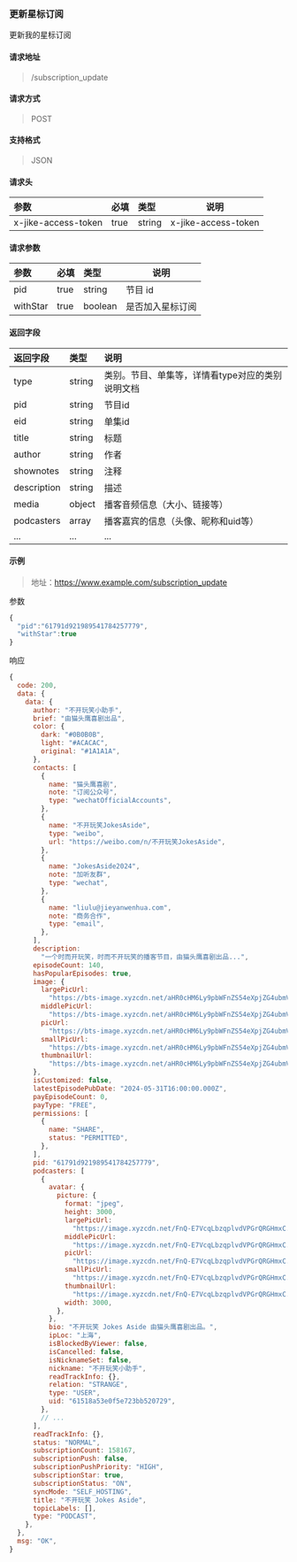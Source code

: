 ### 更新星标订阅

更新我的星标订阅

#### 请求地址

> /subscription_update

#### 请求方式

> POST

#### 支持格式

> JSON

#### 请求头

| 参数                | 必填 | 类型   | 说明                |
| :------------------ | :--- | :----- | ------------------- |
| x-jike-access-token | true | string | x-jike-access-token |

#### 请求参数

| 参数     | 必填 | 类型    | 说明             |
| :------- | :--- | :------ | ---------------- |
| pid      | true | string  | 节目 id          |
| withStar | true | boolean | 是否加入星标订阅 |

#### 返回字段

| 返回字段    | 类型   | 说明                                             |
| :---------- | :----- | :----------------------------------------------- |
| type        | string | 类别。节目、单集等，详情看type对应的类别说明文档 |
| pid         | string | 节目id                                           |
| eid         | string | 单集id                                           |
| title       | string | 标题                                             |
| author      | string | 作者                                             |
| shownotes   | string | 注释                                             |
| description | string | 描述                                             |
| media       | object | 播客音频信息（大小、链接等）                     |
| podcasters  | array  | 播客嘉宾的信息（头像、昵称和uid等）              |
| ...         | ...    | ...                                              |


#### 示例

> 地址：https://www.example.com/subscription_update

参数

```javascript
{
  "pid":"61791d921989541784257779",
  "withStar":true
}
```

响应

```javascript
{
  code: 200,
  data: {
    data: {
      author: "不开玩笑小助手",
      brief: "由猫头鹰喜剧出品",
      color: {
        dark: "#0B0B0B",
        light: "#ACACAC",
        original: "#1A1A1A",
      },
      contacts: [
        {
          name: "猫头鹰喜剧",
          note: "订阅公众号",
          type: "wechatOfficialAccounts",
        },
        {
          name: "不开玩笑JokesAside",
          type: "weibo",
          url: "https://weibo.com/n/不开玩笑JokesAside",
        },
        {
          name: "JokesAside2024",
          note: "加听友群",
          type: "wechat",
        },
        {
          name: "liulu@jieyanwenhua.com",
          note: "商务合作",
          type: "email",
        },
      ],
      description:
        "一个时而开玩笑，时而不开玩笑的播客节目，由猫头鹰喜剧出品...",
      episodeCount: 140,
      hasPopularEpisodes: true,
      image: {
        largePicUrl:
          "https://bts-image.xyzcdn.net/aHR0cHM6Ly9pbWFnZS54eXpjZG4ubmV0L0ZvYjZKc3BveHl4MEg4VzJzZEtlUTdFNHU5M3oucG5n.png@large",
        middlePicUrl:
          "https://bts-image.xyzcdn.net/aHR0cHM6Ly9pbWFnZS54eXpjZG4ubmV0L0ZvYjZKc3BveHl4MEg4VzJzZEtlUTdFNHU5M3oucG5n.png@middle",
        picUrl:
          "https://bts-image.xyzcdn.net/aHR0cHM6Ly9pbWFnZS54eXpjZG4ubmV0L0ZvYjZKc3BveHl4MEg4VzJzZEtlUTdFNHU5M3oucG5n.png",
        smallPicUrl:
          "https://bts-image.xyzcdn.net/aHR0cHM6Ly9pbWFnZS54eXpjZG4ubmV0L0ZvYjZKc3BveHl4MEg4VzJzZEtlUTdFNHU5M3oucG5n.png@small",
        thumbnailUrl:
          "https://bts-image.xyzcdn.net/aHR0cHM6Ly9pbWFnZS54eXpjZG4ubmV0L0ZvYjZKc3BveHl4MEg4VzJzZEtlUTdFNHU5M3oucG5n.png@thumbnail",
      },
      isCustomized: false,
      latestEpisodePubDate: "2024-05-31T16:00:00.000Z",
      payEpisodeCount: 0,
      payType: "FREE",
      permissions: [
        {
          name: "SHARE",
          status: "PERMITTED",
        },
      ],
      pid: "61791d921989541784257779",
      podcasters: [
        {
          avatar: {
            picture: {
              format: "jpeg",
              height: 3000,
              largePicUrl:
                "https://image.xyzcdn.net/FnQ-E7VcqLbzqplvdVPGrQRGHmxC.jpg@large",
              middlePicUrl:
                "https://image.xyzcdn.net/FnQ-E7VcqLbzqplvdVPGrQRGHmxC.jpg@middle",
              picUrl:
                "https://image.xyzcdn.net/FnQ-E7VcqLbzqplvdVPGrQRGHmxC.jpg",
              smallPicUrl:
                "https://image.xyzcdn.net/FnQ-E7VcqLbzqplvdVPGrQRGHmxC.jpg@small",
              thumbnailUrl:
                "https://image.xyzcdn.net/FnQ-E7VcqLbzqplvdVPGrQRGHmxC.jpg@thumbnail",
              width: 3000,
            },
          },
          bio: "不开玩笑 Jokes Aside 由猫头鹰喜剧出品。",
          ipLoc: "上海",
          isBlockedByViewer: false,
          isCancelled: false,
          isNicknameSet: false,
          nickname: "不开玩笑小助手",
          readTrackInfo: {},
          relation: "STRANGE",
          type: "USER",
          uid: "61518a53e0f5e723bb520729",
        },
        // ...
      ],
      readTrackInfo: {},
      status: "NORMAL",
      subscriptionCount: 158167,
      subscriptionPush: false,
      subscriptionPushPriority: "HIGH",
      subscriptionStar: true,
      subscriptionStatus: "ON",
      syncMode: "SELF_HOSTING",
      title: "不开玩笑 Jokes Aside",
      topicLabels: [],
      type: "PODCAST",
    },
  },
  msg: "OK",
}
```
